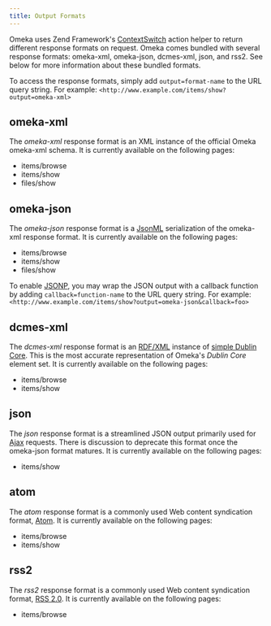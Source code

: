 ```yaml
---
title: Output Formats
---
```

Omeka uses Zend Framework's [ContextSwitch](http://framework.zend.com/manual/en/zend.controller.actionhelpers.html#zend.controller.actionhelpers.contextswitch) action helper to return different response formats on request. Omeka comes bundled with several response formats: omeka-xml, omeka-json, dcmes-xml, json, and rss2. See below for more information about these bundled formats.

To access the response formats, simply add `output=format-name` to the URL query string. For example:
` <http://www.example.com/items/show?output=omeka-xml> `

omeka-xml
-----------------------------------------------------------
The *omeka-xml* response format is an XML instance of the official Omeka omeka-xml schema. It is currently available on the following pages:

-   items/browse
-   items/show
-   files/show

omeka-json
-------------------------------------------------------------
The *omeka-json* response format is a [JsonML](http://jsonml.org/) serialization of the omeka-xml response format. It is currently available on the following pages:

-   items/browse
-   items/show
-   files/show

To enable [JSONP](http://en.wikipedia.org/wiki/JSON#JSONP), you may wrap the JSON output with a callback function by adding
`callback=function-name` to the URL query string. For example:
`<http://www.example.com/items/show?output=omeka-json&callback=foo>`

dcmes-xml
-----------------------------------------------------------
The *dcmes-xml* response format is an [RDF/XML](http://www.w3.org/TR/rdf-syntax-grammar/) instance of [simple Dublin Core](http://dublincore.org/documents/dcmes-xml/). This is the most accurate representation of Omeka's *Dublin Core* element set. It is currently available on the following pages:

-   items/browse
-   items/show

json
-------------------------------------------------
The *json* response format is a streamlined JSON output primarily used for [Ajax](http://en.wikipedia.org/wiki/Ajax_(programming)) requests. There is discussion to deprecate this format once the omeka-json format matures. It is currently available on the following pages:

-   items/show

atom
-------------------------------------------------
The *atom* response format is a commonly used Web content syndication format, [Atom](http://tools.ietf.org/html/rfc4287). It is currently available on the following pages:

-   items/browse
-   items/show

rss2
-------------------------------------------------
The *rss2* response format is a commonly used Web content syndication format, [RSS 2.0](http://cyber.law.harvard.edu/rss/rss.html). It is currently available on the following pages:

-   items/browse